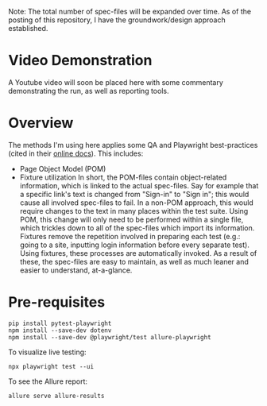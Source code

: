 Note: The total number of spec-files will be expanded over time. As of the posting of this repository, I have the groundwork/design approach established.
# Video Demonstration
A Youtube video will soon be placed here with some commentary demonstrating the run, as well as reporting tools.
# Overview
The methods I'm using here applies some QA and Playwright best-practices (cited in their [online docs](https://playwright.dev/docs/best-practices)). This includes:
- Page Object Model (POM)
- Fixture utilization
In short, the POM-files contain object-related information, which is linked to the actual spec-files. Say for example that a specific link's text is changed from "Sign-in" to "Sign in"; this would cause all involved spec-files to fail. In a non-POM approach, this would require changes to the text in many places within the test suite. Using POM, this change will only need to be performed within a single file, which trickles down to all of the spec-files which import its information.
Fixtures remove the repetition involved in preparing each test (e.g.: going to a site, inputting login information before every separate test). Using fixtures, these processes are automatically invoked.
As a result of these, the spec-files are easy to maintain, as well as much leaner and easier to understand, at-a-glance.

# Pre-requisites
```
pip install pytest-playwright
npm install --save-dev dotenv
npm install --save-dev @playwright/test allure-playwright
```
To visualize live testing:
```
npx playwright test --ui
```

To see the Allure report:
```
allure serve allure-results
```
